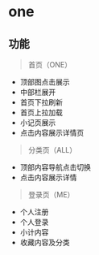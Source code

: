 # one
## 功能
> 首页（ONE）
-	顶部图点击展示
-	中部栏展开
-	首页下拉刷新
-	首页上拉加载
-	小记页展示
-	点击内容展示详情页
>	分类页（ALL）
-	顶部内容导航点击切换
-	点击内容展示详情
>	登录页（ME）
- 个人注册
- 个人登录
-	小计内容
-	收藏内容及分类
